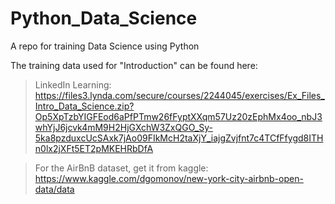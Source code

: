 # Python_Data_Science
A repo for training Data Science using Python


The training data used for "Introduction" can be found here: 

>LinkedIn Learning:
https://files3.lynda.com/secure/courses/2244045/exercises/Ex_Files_Intro_Data_Science.zip?Op5XpTzbYIGFEod6aPfPTmw26fFyptXXqm57Uz20zEphMx4oo_nbJ3whYjJ6jcvk4mM9H2HjGXchW3ZxQGO_Sy-5ka8pzduxcUcSAxk7jAo09FIkMcH2taXjY_iajgZvjfnt7c4TCfFfygd8ITHn0lx2jXFt5ET2pMKEHRbDfA

>For the AirBnB dataset, get it from kaggle:
https://www.kaggle.com/dgomonov/new-york-city-airbnb-open-data/data